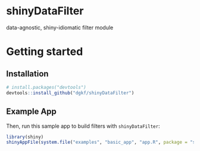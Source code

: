 
# shinyDataFilter

data-agnostic, shiny-idiomatic filter module

# Getting started

## Installation

``` r
# install.packages("devtools")
devtools::install_github("dgkf/shinyDataFilter")
```

## Example App

Then, run this sample app to build filters with `shinyDataFilter`:

``` r
library(shiny)
shinyAppFile(system.file("examples", "basic_app", "app.R", package = "shinyDataFilter"))
```
